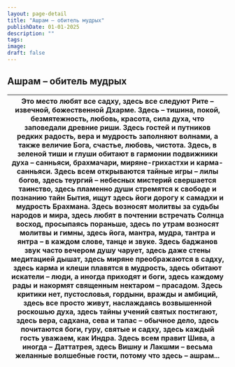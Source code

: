 ```yaml
---
layout: page-detail
title: "Ашрам – обитель мудрых"
publishDate: 01-01-2025
description: ""
tags:
image:
draft: false
---
```


## Ашрам – обитель мудрых
| Это место любят все садху,  здесь все следуют Рите – извечной,  божественной Дхарме. Здесь – тишина, покой, безмятежность,  любовь, красота, сила духа,  что заповедали древние риши. Здесь гостей и путников редких  радость, вера и мудрость  заполняют волнами, а также величие Бога,  счастье, любовь, чистота. Здесь, в зеленой тиши и глуши  обитают в гармонии подвижники духа –  санньяси, брахмачари, миряне-грихастхи и карма-санньяси. Здесь всем открываются тайные игры – лилы богов,  здесь теургий – небесных мистерий свершается таинство,  здесь пламенно души стремятся к свободе и познанию тайн Бытия,  ищут здесь йоги дорогу к самадхи и мудрость Брахмана. Здесь возносят молитвы за судьбы народов и мира,  здесь любят в почтении встречать Солнца восход,  просыпаясь пораньше, здесь по утрам возносят молитвы и гимны,  здесь йога, мантра, мудра, тантра и янтра –  в каждом слове, танце и звуке. Здесь баджанов звук часто вечером душу чарует,  здесь даже стены медитацией дышат,  здесь миряне преображаются в садху, здесь карма и клеши плавятся в мудрость,  здесь обитают искатели – люди,  а иногда приходят и боги, здесь каждому рады и накормят священным нектаром – прасадом. Здесь критики нет, пустословья,  гордыни, вражды и амбиций,  здесь все просто живут, наслаждаясь возвышенной роскошью духа,  здесь тайны учений святых постигают,  здесь вера, садхана, сева и тапас – обычное дело, здесь почитаются боги, гуру, святые и садху,  здесь каждый гость уважаем, как Индра. Здесь всем правит Шива,  а иногда – Даттатрея,  здесь Вишну и Лакшми – весьма желанные волшебные гости,  потому что здесь – ашрам... |
| ----------------------------------------------------------------------------------------------------------------------------------------------------------------------------------------------------------------------------------------------------------------------------------------------------------------------------------------------------------------------------------------------------------------------------------------------------------------------------------------------------------------------------------------------------------------------------------------------------------------------------------------------------------------------------------------------------------------------------------------------------------------------------------------------------------------------------------------------------------------------------------------------------------------------------------------------------------------------------------------------------------------------------------------------------------------------------------------------------------------------------------------------------------------------------------------------------------------------------------------------------------------------------------------------------------------------------------------------------------------------------------------------------------------------------------------------------------------------------------------------------------------------------------------------------------------------------------------------------------------------------------------------------------------------- |
  
  
